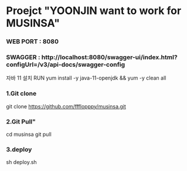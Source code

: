 # Proejct "YOONJIN want to work for MUSINSA" 
 
### WEB PORT : 8080
### SWAGGER  : http://localhost:8080/swagger-ui/index.html?configUrl=/v3/api-docs/swagger-config

자바 11 설치
RUN yum install -y java-11-openjdk && yum -y clean all



### 1.Git clone
git clone https://github.com/ffflopppy/musinsa.git

### 2.Git Pull"
cd musinsa
git pull

### 3.deploy
sh deploy.sh 


